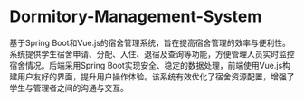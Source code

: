 # Dormitory-Management-System
基于Spring Boot和Vue.js的宿舍管理系统，旨在提高宿舍管理的效率与便利性。系统提供学生宿舍申请、分配、入住、退宿及查询等功能，方便管理人员实时监控宿舍情况。后端采用Spring Boot实现安全、稳定的数据处理，前端使用Vue.js构建用户友好的界面，提升用户操作体验。该系统有效优化了宿舍资源配置，增强了学生与管理者之间的沟通与交互。
